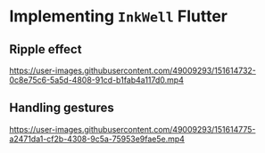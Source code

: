 #   Implementing `InkWell` Flutter

## Ripple effect

https://user-images.githubusercontent.com/49009293/151614732-0c8e75c6-5a5d-4808-91cd-b1fab4a117d0.mp4

## Handling gestures

https://user-images.githubusercontent.com/49009293/151614775-a2471da1-cf2b-4308-9c5a-75953e9fae5e.mp4

